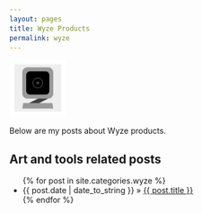 ```yaml
---
layout: pages
title: Wyze Products
permalink: wyze
---
```


<img class="category" src="/images/design/wyze.svg" width="20%" />

Below are my posts about Wyze products.

## Art and tools related posts
<ul id="blog-posts" class="posts">
{% for post in site.categories.wyze %}
    <li><span>{{ post.date | date_to_string }} &raquo; </span><a href="{{ post.url }}">{{ post.title }}</a></li>
{% endfor %}
</ul>
